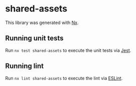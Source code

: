 # shared-assets

This library was generated with [Nx](https://nx.dev).

## Running unit tests

Run `nx test shared-assets` to execute the unit tests via [Jest](https://jestjs.io).

## Running lint

Run `nx lint shared-assets` to execute the lint via [ESLint](https://eslint.org/).
